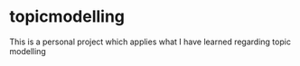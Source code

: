 # topicmodelling
This is a personal project which applies what I have learned regarding topic modelling
